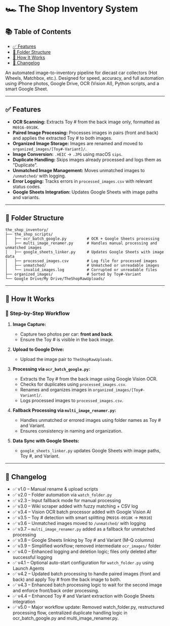 
# 🏎️ The Shop Inventory System

## 📚 Table of Contents

- [✅ Features](#-features)
- [📁 Folder Structure](#-folder-structure)
- [🚀 How It Works](#-how-it-works)
- [📌 Changelog](#-changelog)

An automated image-to-inventory pipeline for diecast car collectors (Hot Wheels, Matchbox, etc.). Designed for speed, accuracy, and full automation using iPhone photos, Google Drive, OCR (Vision AI), Python scripts, and a smart Google Sheet.

---

## ✅ Features

- **OCR Scanning:** Extracts Toy # from the back image only, formatted as `M6916-0918K`.
- **Paired Image Processing:** Processes images in pairs (front and back) and applies the extracted Toy # to both images.
- **Organized Image Storage:** Images are renamed and moved to `organized_images/[Toy#-Variant]/`.
- **Image Conversion:** `.HEIC` → `.JPG` using macOS `sips`.
- **Duplicate Handling:** Skips images already processed and logs them as "Duplicate".
- **Unmatched Image Management:** Moves unmatched images to `/unmatched/` with logging.
- **Error Logging:** Tracks errors in `processed_images.csv` with relevant status codes.
- **Google Sheets Integration:** Updates Google Sheets with image paths and variants.

---

## 📁 Folder Structure

```
the_shop_inventory/
├── the_shop_scripts/
│   ├── ocr_batch_google.py         # OCR + Google Sheets processing
│   ├── multi_image_renamer.py      # Handles manual processing and unmatched images
│   ├── google_sheets_linker.py     # Updates Google Sheets with image data
│   ├── processed_images.csv        # Log file for processed images
│   ├── unmatched/                  # Unmatched or unreadable images
│   └── invalid_images.log          # Corrupted or unreadable files
├── organized_images/               # Sorted by Toy#-Variant
└── Google Drive/My Drive/TheShopRawUploads/
```

---

## 🚀 How It Works

### 🧾 Step-by-Step Workflow

1. **Image Capture:**
   - Capture two photos per car: **front and back**.
   - Ensure the Toy # is visible in the back image.

2. **Upload to Google Drive:**
   - Upload the image pair to `TheShopRawUploads`.

3. **Processing via `ocr_batch_google.py`:**
   - Extracts the Toy # from the back image using Google Vision OCR.
   - Checks for duplicates using `processed_images.csv`.
   - Renames and organizes images in `organized_images/[Toy#-Variant]/`.
   - Logs processed images to `processed_images.csv`.

4. **Fallback Processing via `multi_image_renamer.py`:**
   - Handles unmatched or errored images using folder names as Toy # and Variant.
   - Ensures consistency in naming and organization.

5. **Data Sync with Google Sheets:**
   - `google_sheets_linker.py` updates Google Sheets with image paths, Toy #, and Variant.

---

## 📌 Changelog

- ✅ v1.0 – Manual rename & upload scripts
- ✅ v2.0 – Folder automation via `watch_folder.py`
- ✅ v2.3 – Input fallback mode for manual processing
- ✅ v3.0 – Wiki scraper added with fuzzy matching + CSV log
- ✅ v3.4 – Vision OCR batch processor added with Google Vision AI
- ✅ v3.5 – Toy # detection with smart splitting (`M6916-0918K` → `M6916`)
- ✅ v3.6 – Unmatched images moved to `/unmatched/` with logging
- ✅ v3.7 – `multi_image_renamer.py` added as a fallback for unmatched processing
- ✅ v3.8 – Google Sheets linking by Toy # and Variant (M–Q columns)
- ✅ v3.9 – Simplified workflow; removed intermediate `ocr_images/` folder
- ✅ v4.0 – Enhanced logging and deletion logic; files only deleted after successful logging
- ✅ v4.1 – Optional auto-start configuration for `watch_folder.py` using Launch Agents
- ✅ v4.2 – Updated batch processing to handle paired images (front and back) and apply Toy #   from the back image to both.
- ✅ v4.3 – Enhanced batch processing logic to wait for the second image and enforce front/back order processing.
- ✅ v4.4 – Enhanced Toy # and Variant extraction with Google Sheets integration
- ✅ v5.0 – Major workflow update: Removed watch_folder.py, restructured processing flow, centralized duplicate handling logic in ocr_batch_google.py and multi_image_renamer.py.

